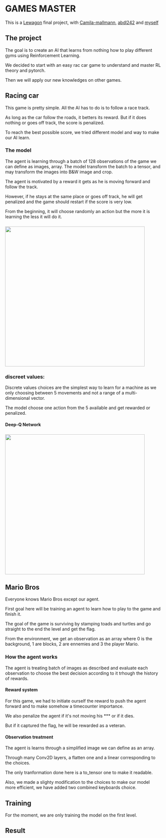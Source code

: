 # GAMES MASTER

This is a [Lewagon](https://www.lewagon.com) final project, with [Camila-mallmann](https://github.com/Camila-mallmann), [abdl242](https://github.com/abdl242) and [myself](https://github.com/Hip-po)

## The project

The goal is to create an AI that learns from nothing how to play different gyms using Reinforcement Learning.

We decided to start with an easy rac car game to understand and master RL theory and pytorch.

Then we will apply our new knowledges on other games.

## Racing car

This game is pretty simple. All the AI has to do is to follow a race track.

As long as the car follow the roads, it betters its reward. But if it does nothing or goes off track, the score is penalized.

To reach the best possible score, we tried different model and way to make our AI learn.

### The model

The agent is learning through a batch of 128 observations of the game we can define as images, array. The model transform the batch to a tensor, and may transform the images into B&W image and crop.

The agent is motivated by a reward it gets as he is moving forward and follow the track.

However, if he stays at the same place or goes off track, he will get penalized and the game should restart if the score is very low.

From the beginning, it will choose randomly an action but the more it is learning the less it will do it.

### <img src="GIF\nathan_driving.gif" width="450px">



### discreet values:

Discrete values choices are the simplest way to learn for a machine as we only choosing between 5 movements and not a range of a multi-dimensional vector.

The model choose one action from the 5 available and get rewarded or penalized.


#### Deep-Q Network

### <img src="GIF\car_racing_dqn_discret_v1.gif" width="450px">

## Mario Bros

Everyone knows Mario Bros except our agent.

First goal here will be training an agent to learn how to play to the game and finish it.

The goal of the game is surviving by stamping toads and turtles and go straight to the end the level and get the flag.

From the environment, we get an observation as an array where 0 is the background, 1 are blocks, 2 are ennemies and 3 the player Mario.


### How the agent works


The agent is treating batch of images as described and evaluate each observation to choose the best decision according to it trhough the history of rewards.

#### Reward system

For this game, we had to initiate ourself the reward to push the agent forward and to make somehow a timecounter importance.

We also penalize the agent if it's not moving his *** or if it dies.

But if it captured the flag, he will be rewarded as a veteran.

#### Observation treatment

The agent is learns through a simplified image we can define as an array.

Through many Conv2D layers, a flatten one and a linear corresponding to the choices.

The only tranformation done here is a to_tensor one to make it readable.

Also, we made a slighty modification to the choices to make our model more efficient, we have added two combined keyboards choice.


## Training

For the moment, we are only training the model on the first level.



## Result
